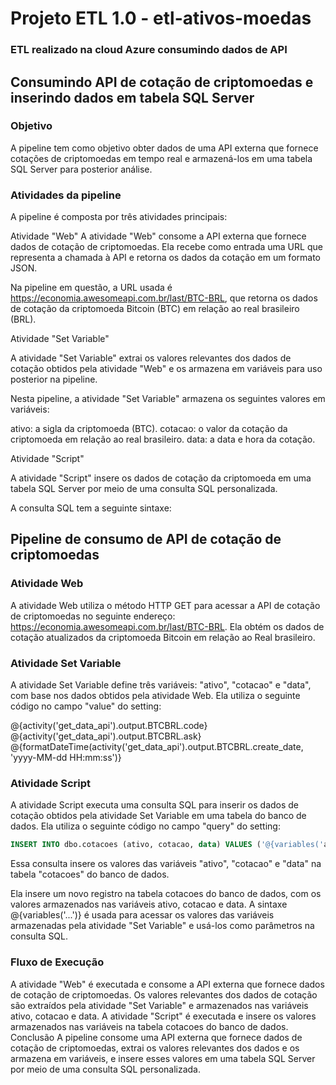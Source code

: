 # Projeto ETL 1.0 - etl-ativos-moedas
### ETL realizado na cloud Azure consumindo dados de API

## Consumindo API de cotação de criptomoedas e inserindo dados em tabela SQL Server
### Objetivo
A pipeline tem como objetivo obter dados de uma API externa que fornece cotações de criptomoedas em tempo real e armazená-los em uma tabela SQL Server para posterior análise.

### Atividades da pipeline
A pipeline é composta por três atividades principais:

Atividade "Web"
A atividade "Web" consome a API externa que fornece dados de cotação de criptomoedas.
Ela recebe como entrada uma URL que representa a chamada à API e retorna os dados da cotação em um formato JSON.

Na pipeline em questão, a URL usada é https://economia.awesomeapi.com.br/last/BTC-BRL, que retorna os dados de cotação da criptomoeda Bitcoin (BTC) em relação ao real brasileiro (BRL).

Atividade "Set Variable"

A atividade "Set Variable" extrai os valores relevantes dos dados de cotação obtidos pela atividade "Web" e os armazena em variáveis para uso posterior na pipeline.

Nesta pipeline, a atividade "Set Variable" armazena os seguintes valores em variáveis:

ativo: a sigla da criptomoeda (BTC).
cotacao: o valor da cotação da criptomoeda em relação ao real brasileiro.
data: a data e hora da cotação.


Atividade "Script"

A atividade "Script" insere os dados de cotação da criptomoeda em uma tabela SQL Server por meio de uma consulta SQL personalizada.

A consulta SQL tem a seguinte sintaxe:

## Pipeline de consumo de API de cotação de criptomoedas

### Atividade Web

A atividade Web utiliza o método HTTP GET para acessar a API de cotação de criptomoedas no seguinte endereço: https://economia.awesomeapi.com.br/last/BTC-BRL. Ela obtém os dados de cotação atualizados da criptomoeda Bitcoin em relação ao Real brasileiro.

### Atividade Set Variable

A atividade Set Variable define três variáveis: "ativo", "cotacao" e "data", com base nos dados obtidos pela atividade Web. Ela utiliza o seguinte código no campo "value" do setting:

@{activity('get_data_api').output.BTCBRL.code}
@{activity('get_data_api').output.BTCBRL.ask}
@{formatDateTime(activity('get_data_api').output.BTCBRL.create_date, 'yyyy-MM-dd HH:mm:ss')}


### Atividade Script

A atividade Script executa uma consulta SQL para inserir os dados de cotação obtidos pela atividade Set Variable em uma tabela do banco de dados. Ela utiliza o seguinte código no campo "query" do setting:

~~~SQL
INSERT INTO dbo.cotacoes (ativo, cotacao, data) VALUES ('@{variables('ativo')}', '@{variables('cotacao')}', '@{variables('data')}')
~~~

Essa consulta insere os valores das variáveis "ativo", "cotacao" e "data" na tabela "cotacoes" do banco de dados.

Ela insere um novo registro na tabela cotacoes do banco de dados, com os valores armazenados nas variáveis ativo, cotacao e data. A sintaxe @{variables('...')} é usada para acessar os valores das variáveis armazenadas pela atividade "Set Variable" e usá-los como parâmetros na consulta SQL.

### Fluxo de Execução
A atividade "Web" é executada e consome a API externa que fornece dados de cotação de criptomoedas.
Os valores relevantes dos dados de cotação são extraídos pela atividade "Set Variable" e armazenados nas variáveis ativo, cotacao e data.
A atividade "Script" é executada e insere os valores armazenados nas variáveis na tabela cotacoes do banco de dados.
Conclusão
A pipeline consome uma API externa que fornece dados de cotação de criptomoedas, extrai os valores relevantes dos dados e os armazena em variáveis, e insere esses valores em uma tabela SQL Server por meio de uma consulta SQL personalizada.
